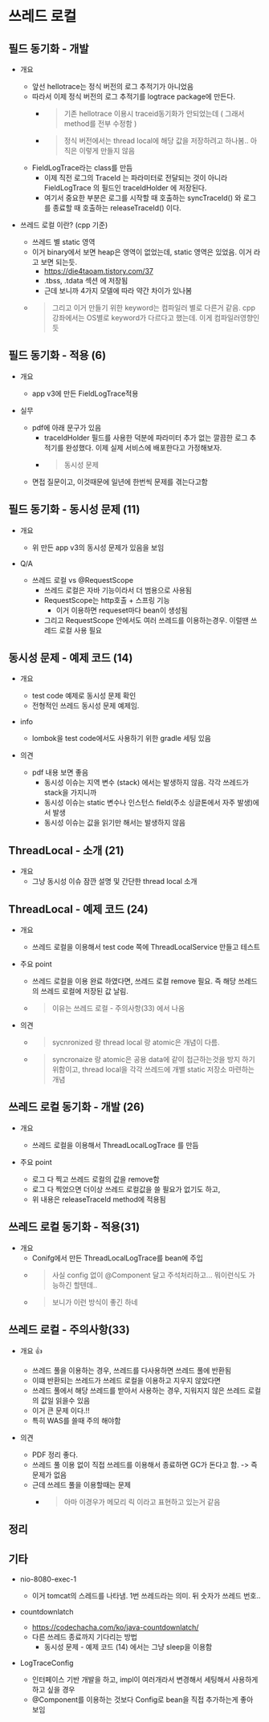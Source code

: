 # 쓰레드 로컬

## 필드 동기화 - 개발

- 개요
  - 앞선 hellotrace는 정식 버전의 로그 추적기가 아니었음
  - 따라서 이제 정식 버전의 로그 추적기를 logtrace package에 만든다.
    - > 기존 hellotrace 이용시 traceid동기화가 안되었는데 ( 그래서 method를 전부 수정함 )  
    - > 정식 버전에서는 thread local에 해당 값을 저장하려고 하나봄.. 아직은 이렇게 만들지 않음
  - FieldLogTrace라는 class를 만듬
    - 이제 직전 로그의 TraceId 는 파라미터로 전달되는 것이 아니라 FieldLogTrace 의 필드인 traceIdHolder 에 저장된다.
    - 여기서 중요한 부분은 로그를 시작할 때 호출하는 syncTraceId() 와 로그를 종료할 때 호출하는 releaseTraceId() 이다.

- 쓰레드 로컬 이란? (cpp 기준)
  - 쓰레드 별 static 영역
  - 이거 binary에서 보면 heap은 영역이 없었는데, static 영역은 있었음. 이거 라고 보면 되는듯.
    -  https://die4taoam.tistory.com/37
    -  .tbss, .tdata 섹션 에 저장됨
    -  근데 보니까 4가지 모델에 따라 약간 차이가 있나봄
  - > 그리고 이거 만들기 위한 keyword는 컴파일러 별로 다른거 같음. cpp 강좌에서는 OS별로 keyword가 다르다고 했는데. 이게 컴파일러영향인듯

## 필드 동기화 - 적용 (6)

- 개요
  - app v3에 만든 FieldLogTrace적용

- 실무
  - pdf에 아래 문구가 있음
    -  traceIdHolder 필드를 사용한 덕분에 파라미터 추가 없는 깔끔한 로그 추적기를 완성했다. 이제 실제 서비스에 배포한다고 가정해보자.
    -  > 동시성 문제
  - 면접 질문이고, 이것때문에 일년에 한번씩 문제를 겪는다고함

## 필드 동기화 - 동시성 문제 (11)

- 개요
  - 위 만든 app v3의 동시성 문제가 있음을 보임

- Q/A
  - 쓰레드 로컬 vs @RequestScope
    - 쓰레드 로컬은 자바 기능이라서 더 범용으로 사용됨
    - RequestScope는 http호출 + 스프링 기능
      - 이거 이용하면 requeset마다 bean이 생성됨
    - 그리고 RequestScope 안에서도 여러 쓰레드를 이용하는경우. 이럴땐 쓰레드 로컬 사용 필요

## 동시성 문제 - 예제 코드 (14)

- 개요
  - test code 예제로 동시성 문제 확인
  - 전형적인 쓰레드 동시성 문제 예제임.

- info
  - lombok을 test code에서도 사용하기 위한 gradle 세팅 있음

- 의견
  - pdf 내용 보면 좋음
    - 동시성 이슈는 지역 변수 (stack) 에서는 발생하지 않음. 각각 쓰레드가 stack을 가지니까
    - 동시성 이슈는 static 변수나 인스턴스 field(주소 싱글톤에서 자주 발생)에서 발생
    - 동시성 이슈는 값을 읽기만 해서는 발생하지 않음

## ThreadLocal - 소개 (21)

- 개요
  - 그냥 동시성 이슈 잠깐 설명 및 간단한 thread local 소개

## ThreadLocal - 예제 코드 (24)

- 개요
  - 쓰레드 로컬을 이용해서 test code 쪽에 ThreadLocalService 만들고 테스트

- 주요 point
  - 쓰레드 로컬을 이용 완료 하였다면, 쓰레드 로컬 remove 필요. 즉 해당 쓰레드의 쓰레드 로컬에 저장된 값 날림. 
  - > 이유는 쓰레드 로컬 - 주의사항(33) 에서 나옴

- 의견
  - > sycnronized 랑 thread local 랑 atomic은 개념이 다름.
  - > syncronaize 랑 atomic은 공용 data에 같이 접근하는것을 방지 하기 위함이고, thread local을 각각 쓰레드에 개별 static 저장소 마련하는 개념

## 쓰레드 로컬 동기화 - 개발 (26)

- 개요
  - 쓰레드 로컬을 이용해서 ThreadLocalLogTrace 를 만듬

- 주요 point 
  - 로그 다 찍고 쓰레드 로컬의 값을 remove함
  - 로그 다 찍었으면 더이상 쓰레드 로컬값을 쓸 필요가 없기도 하고,
  - 위 내용은 releaseTraceId method에 적용됨

## 쓰레드 로컬 동기화 - 적용(31)

- 개요
  - Conifg에서 만든 ThreadLocalLogTrace를 bean에 주입 
  - > 사실 config 없이 @Component 달고 주석처리하고... 뭐이런식도 가능하긴 할텐데..
  - > 보니가 이런 방식이 좋긴 하네

## 쓰레드 로컬 - 주의사항(33)

- 개요 👍
  - 쓰레드 풀을 이용하는 경우, 쓰레드를 다사용하면 쓰레드 풀에 반환됨
  - 이떄 반환되는 쓰레드가  쓰레드 로컬을 이용하고 지우지 않았다면
  - 쓰레드 풀에서 해당 쓰레드를 받아서 사용하는 경우, 지워지지 않은 쓰레드 로컬의 값일 읽을수 있음
  - 이거 큰 문제 이다.!!
  - 특히 WAS를 쓸때 주의 해야함

- 의견
  - PDF 정리 좋다.
  - 쓰레드 풀 이용 없이 직접 쓰레드를 이용해서 종료하면 GC가 돈다고 함. -> 즉 문제가 없음
  - 근데 쓰레드 풀을 이용할때는 문제
    - > 아마 이경우가 메모리 릭 이라고 표현하고 있는거 같음

## 정리

## 기타 

- nio-8080-exec-1
  - 이거 tomcat의 스레드를 나타냄. 1번 쓰레드라는 의미. 뒤 숫자가 쓰레드 번호..

- countdownlatch
  - https://codechacha.com/ko/java-countdownlatch/
  - 다른 쓰레드 종료까지 기다리는 방법  
    - 동시성 문제 - 예제 코드 (14) 에서는 그냥 sleep을 이용함

- LogTraceConfig  
  - 인터페이스 기반 개발을 하고, impl이 여러개라서 변경해서 세팅해서 사용하게 하고 싶을 경우
  - @Component를 이용하는 것보다 Config로 bean을 직접 추가하는게 좋아 보임